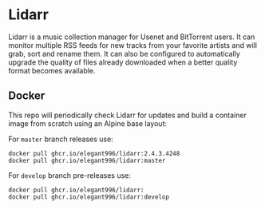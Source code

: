 # Lidarr
Lidarr is a music collection manager for Usenet and BitTorrent users. It can monitor multiple RSS feeds for new tracks from your favorite artists and will grab, sort and rename them. It can also be configured to automatically upgrade the quality of files already downloaded when a better quality format becomes available.

Docker
-----------------------------------------------
This repo will periodically check Lidarr for updates and build a container image from scratch using an Alpine base layout:

For `master` branch releases use:
```
docker pull ghcr.io/elegant996/lidarr:2.4.3.4248
docker pull ghcr.io/elegant996/lidarr:master
```

For `develop` branch pre-releases use:
```
docker pull ghcr.io/elegant996/lidarr:
docker pull ghcr.io/elegant996/lidarr:develop
```